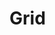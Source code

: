 # Grid

<p data-height="265" data-theme-id="light" data-slug-hash="rOLEGe" data-default-tab="result" data-user="taniarascia" data-embed-version="2" data-pen-title="Easiest Flex Grid Ever" class="codepen">